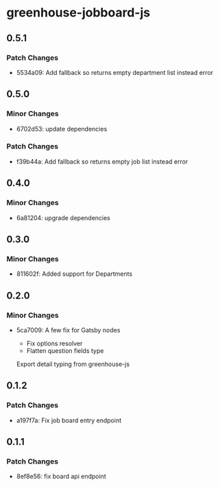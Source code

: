 # greenhouse-jobboard-js

## 0.5.1

### Patch Changes

- 5534a09: Add fallback so returns empty department list instead error

## 0.5.0

### Minor Changes

- 6702d53: update dependencies

### Patch Changes

- f39b44a: Add fallback so returns empty job list instead error

## 0.4.0

### Minor Changes

- 6a81204: upgrade dependencies

## 0.3.0

### Minor Changes

- 811602f: Added support for Departments

## 0.2.0

### Minor Changes

- 5ca7009: A few fix for Gatsby nodes

  - Fix options resolver
  - Flatten question fields type

  Export detail typing from greenhouse-js

## 0.1.2

### Patch Changes

- a197f7a: Fix job board entry endpoint

## 0.1.1

### Patch Changes

- 8ef8e56: fix board api endpoint
